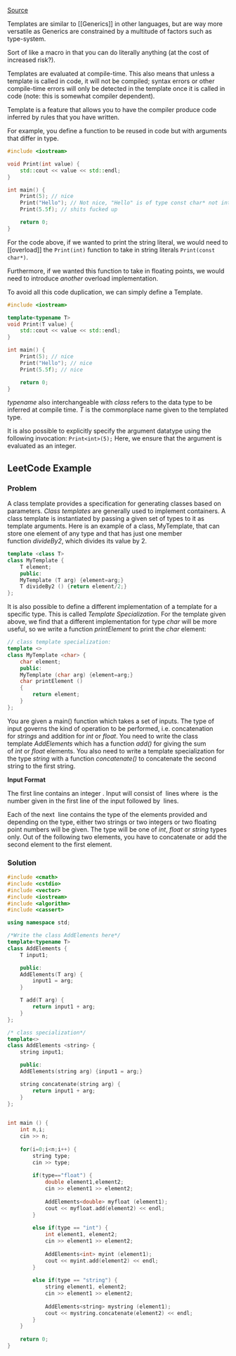 [Source](https://youtu.be/I-hZkUa9mIs)

Templates are similar to [[Generics]] in other languages, but are way more versatile as Generics are constrained by a multitude of factors such as type-system.

Sort of like a macro in that you can do literally anything (at the cost of increased risk?).

Templates are evaluated at compile-time. This also means that unless a template is called in code, it will not be compiled; syntax errors or other compile-time errors will only be detected in the template once it is called in code (note: this is somewhat compiler dependent).

Template is a feature that allows you to have the compiler produce code inferred by rules that you have written. 

For example, you define a function to be reused in code but with arguments that differ in type.

```cpp
#include <iostream>

void Print(int value) {
	std::cout << value << std::endl;
}

int main() {
	Print(5); // nice
	Print("Hello"); // Not nice, "Hello" is of type const char* not int
	Print(5.5f); // shits fucked up

	return 0;
}
```
For the code above, if we wanted to print the string literal, we would need to [[overload]] the `Print(int)` function  to take in string literals `Print(const char*)`.

Furthermore, if we wanted this function to take in floating points, we would need to introduce _another_ overload implementation.

To avoid all this code duplication, we can simply define a Template.

```cpp
#include <iostream>

template<typename T>
void Print(T value) {
	std::cout << value << std::endl;
}

int main() {
	Print(5); // nice
	Print("Hello"); // nice
	Print(5.5f); // nice

	return 0;
}
```

_typename_ also interchangeable with _class_ refers to the data type to be inferred at compile time.
_T_ is the commonplace name given to the templated type. 

It is also possible to explicitly specify the argument datatype using the following invocation:
`Print<int>(5);` 
Here, we ensure that the argument is evaluated as an integer.

## LeetCode Example 

### Problem

A class template provides a specification for generating classes based on parameters. _Class templates_ are generally used to implement containers. A class template is instantiated by passing a given set of types to it as template arguments. Here is an example of a class, MyTemplate, that can store one element of any type and that has just one member function _divideBy2_, which divides its value by 2.

```cpp
template <class T>
class MyTemplate {
	T element;
	public:
	MyTemplate (T arg) {element=arg;}
	T divideBy2 () {return element/2;}
};
```
It is also possible to define a different implementation of a template for a specific type. This is called _Template Specialization_. For the template given above, we find that a different implementation for type _char_ will be more useful, so we write a function _printElement_ to print the _char_ element:

```cpp
// class template specialization:
template <>
class MyTemplate <char> {
	char element;
	public:
	MyTemplate (char arg) {element=arg;}
	char printElement ()
	{
		return element;
	}
};
```

You are given a main() function which takes a set of inputs. The type of input governs the kind of operation to be performed, i.e. concatenation for _strings_ and addition for _int_ or _float_. You need to write the class template _AddElements_ which has a function _add()_ for giving the sum of _int_ or _float_ elements. You also need to write a template specialization for the type _string_ with a function _concatenate()_ to concatenate the second string to the first string.

**Input Format**

The first line contains an integer . Input will consist of  lines where  is the number given in the first line of the input followed by  lines.

Each of the next  line contains the type of the elements provided and depending on the type, either two strings or two integers or two floating point numbers will be given. The type will be one of _int_, _float_ or _string_ types only. Out of the following two elements, you have to concatenate or add the second element to the first element.

### Solution

```cpp
#include <cmath>
#include <cstdio>
#include <vector>
#include <iostream>
#include <algorithm>
#include <cassert>

using namespace std;

/*Write the class AddElements here*/
template<typename T>
class AddElements {
	T input1;

	public:
	AddElements(T arg) {
		input1 = arg;
	}

	T add(T arg) {
		return input1 + arg;
	}
};

/* class specialization*/  
template<>
class AddElements <string> {
	string input1;

	public:
	AddElements(string arg) {input1 = arg;}

	string concatenate(string arg) {
		return input1 + arg;
	}
};
  

int main () {
	int n,i;
	cin >> n;
	
	for(i=0;i<n;i++) {
		string type;
		cin >> type;
		
		if(type=="float") {
			double element1,element2;
			cin >> element1 >> element2;
			
			AddElements<double> myfloat (element1);
			cout << myfloat.add(element2) << endl;
		}
		
		else if(type == "int") {
			int element1, element2;
			cin >> element1 >> element2;
			
			AddElements<int> myint (element1);
			cout << myint.add(element2) << endl;
		}
		
		else if(type == "string") {
			string element1, element2;
			cin >> element1 >> element2;
			
			AddElements<string> mystring (element1);
			cout << mystring.concatenate(element2) << endl;
		}
	}
	
	return 0;
}
```
